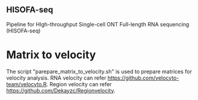 ## HISOFA-seq
Pipeline for HIgh-throughput Single-cell ONT Full-length RNA sequencing (HISOFA-seq)
# Matrix to velocity
The script "parepare_matrix_to_velocity.sh" is used to prepare matrices for velocity analysis. RNA velocity can refer https://github.com/velocyto-team/velocyto.R. Region velocity can refer https://github.com/Dekayzc/Regionvelocity. 
